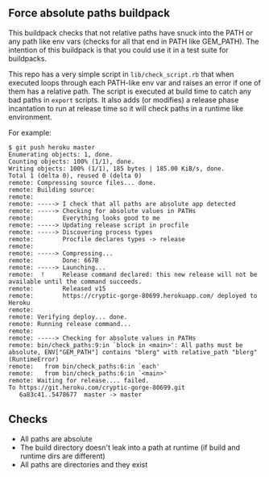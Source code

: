 ## Force absolute paths buildpack

This buildpack checks that not relative paths have snuck into the PATH or any path like env vars (checks for all that end in PATH like GEM_PATH). The intention of this buildpack is that you could use it in a test suite for buildpacks.

This repo has a very simple script in `lib/check_script.rb` that when executed loops through each PATH-like env var and raises an error if one of them has a relative path.
The script is executed at build time to catch any bad paths in `export` scripts. It also adds (or modifies) a release phase incantation to run at release time so it will check paths in a runtime like environment.

For example:

```
$ git push heroku master
Enumerating objects: 1, done.
Counting objects: 100% (1/1), done.
Writing objects: 100% (1/1), 185 bytes | 185.00 KiB/s, done.
Total 1 (delta 0), reused 0 (delta 0)
remote: Compressing source files... done.
remote: Building source:
remote:
remote: -----> I check that all paths are absolute app detected
remote: -----> Checking for absolute values in PATHs
remote:        Everything looks good to me
remote: -----> Updating release script in procfile
remote: -----> Discovering process types
remote:        Procfile declares types -> release
remote:
remote: -----> Compressing...
remote:        Done: 667B
remote: -----> Launching...
remote:  !     Release command declared: this new release will not be available until the command succeeds.
remote:        Released v15
remote:        https://cryptic-gorge-80699.herokuapp.com/ deployed to Heroku
remote:
remote: Verifying deploy... done.
remote: Running release command...
remote:
remote: -----> Checking for absolute values in PATHs
remote: bin/check_paths:9:in `block in <main>': All paths must be absolute, ENV["GEM_PATH"] contains "blerg" with relative_path "blerg" (RuntimeError)
remote:   from bin/check_paths:6:in `each'
remote:   from bin/check_paths:6:in `<main>'
remote: Waiting for release.... failed.
To https://git.heroku.com/cryptic-gorge-80699.git
   6a83c41..5478677  master -> master
```

## Checks

- All paths are absolute
- The build directory doesn't leak into a path at runtime (if build and runtime dirs are different)
- All paths are directories and they exist
